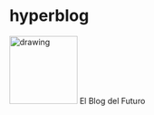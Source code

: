 # hyperblog
<img src="https://i.pinimg.com/564x/fd/6d/0d/fd6d0d31593eae46f7373dd0da79c409.jpg" alt="drawing" width="120"/>
El Blog del Futuro
